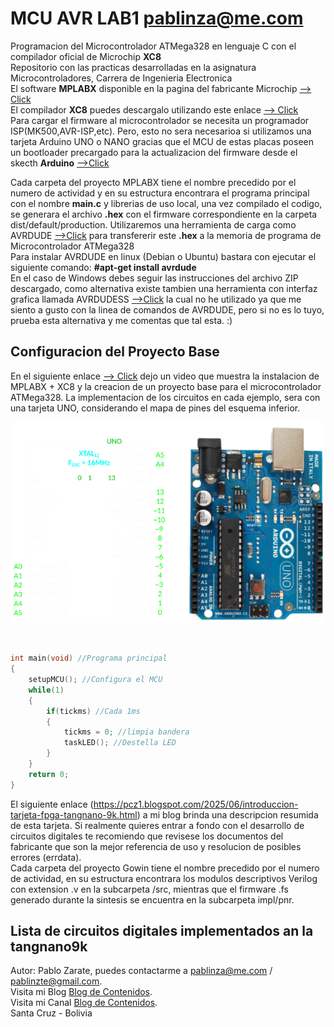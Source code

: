 # MCU AVR LAB1 pablinza@me.com
Programacion del Microcontrolador ATMega328 en lenguaje C con el compilador oficial de Microchip __XC8__ <br />
Repositorio con las practicas desarrolladas en la asignatura Microcontroladores, Carrera de Ingenieria Electronica <br />
El software __MPLABX__ disponible en la pagina del fabricante Microchip [ --> Click](https://ww1.microchip.com/downloads/aemDocuments/documents/DEV/ProductDocuments/SoftwareTools/MPLABX-v6.20-windows-installer.exe?authuser=0) <br />
El compilador __XC8__ puedes descargalo utilizando este enlace [ --> Click](https://ww1.microchip.com/downloads/aemDocuments/documents/DEV/ProductDocuments/SoftwareTools/xc8-v2.50-full-install-windows-x64-installer.exe?authuser=0) <br />
Para cargar el firmware al microcontrolador se necesita un programador ISP(MK500,AVR-ISP,etc). Pero, esto no sera necesarioa si utilizamos una tarjeta Arduino UNO o NANO gracias que el MCU de estas placas  poseen un bootloader precargado para la actualizacion del firmware desde el skecth __Arduino__ [ -->Click](https://www.arduino.cc/en/software/) <br />

Cada carpeta del proyecto MPLABX tiene el nombre precedido por el numero de actividad y en su estructura encontrara el programa principal con el nombre __main.c__ y librerias de uso local, una vez compilado el codigo, se generara el archivo __.hex__ con el firmware correspondiente en la carpeta dist/default/production. Utilizaremos una herramienta de carga como AVRDUDE [-->Click](https://github.com/avrdudes/avrdude) para transfererir este __.hex__ a la memoria de programa de Microcontrolador ATMega328 <br />
Para instalar AVRDUDE en linux (Debian o Ubuntu) bastara con ejecutar el siguiente comando: __#apt-get install avrdude__ <br /> 
En el caso de Windows debes seguir las instrucciones del archivo ZIP descargado, como alternativa existe tambien una herramienta con interfaz grafica llamada AVRDUDESS [-->Click](https://github.com/ZakKemble/AVRDUDESS) la cual no he utilizado ya que me siento a gusto con la linea de comandos de AVRDUDE, pero si no es lo tuyo, prueba esta alternativa y me comentas que tal esta. :) <br />


## Configuracion del Proyecto Base
En el siguiente enlace [--> Click](https://www.youtube.com/watch?v=hmUjBX4lj0o) dejo un video que muestra la instalacion de MPLABX + XC8 y la creacion de un proyecto base para el microcontrolador ATMega328. La implementacion de los circuitos en cada ejemplo, sera con una tarjeta UNO, considerando el mapa de pines del esquema inferior. 
<p align="center">
  <img src="/avruno.png"></img>
</p> <br />

```c
int main(void) //Programa principal
{
    setupMCU(); //Configura el MCU
    while(1)
    {
        if(tickms) //Cada 1ms
        {
            tickms = 0; //limpia bandera
            taskLED(); //Destella LED
        }
    }
    return 0;
}
```

El siguiente enlace (https://pcz1.blogspot.com/2025/06/introduccion-tarjeta-fpga-tangnano-9k.html) a mi blog brinda una descripcion resumida de esta tarjeta. Si realmente quieres entrar a fondo con el desarrollo de circuitos digitales te recomiendo que revisese los documentos del fabricante que son la mejor referencia de uso y resolucion de posibles errores (errdata). <br />
Cada carpeta del proyecto Gowin tiene el nombre precedido por el numero de actividad, en su estructura encontrara los modulos descriptivos Verilog con extension .v en la subcarpeta /src, mientras que el firmware .fs generado durante la sintesis se encuentra en la subcarpeta impl/pnr. <br />

## Lista de circuitos digitales implementados an la tangnano9k


Autor: Pablo Zarate, puedes contactarme a pablinza@me.com / pablinzte@gmail.com.  <br />
Visita mi Blog  [Blog de Contenidos](https://pablinza.blogspot.com/). <br />
Visita mi Canal [Blog de Contenidos](http://www.youtube.com/@pablozarate7524). <br />
Santa Cruz - Bolivia 
<br clear="left"/>
